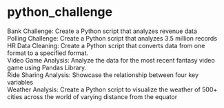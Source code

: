 # python_challenge

Bank Challenge: Create a Python script that analyzes revenue data<br>
Polling Challenge: Create a Python script that analyzes 3.5 million records <br>
HR Data Cleaning: Create a Python script that converts data from one format to a specified format.<br>
Video Game Analysis: Analyze the data for the most recent fantasy video game using Pandas Library.<br>
Ride Sharing Analysis: Showcase the relationship between four key variables<br>
Weather Analysis: Create a Python script to visualize the weather of 500+ cities across the world of varying distance from the equator
